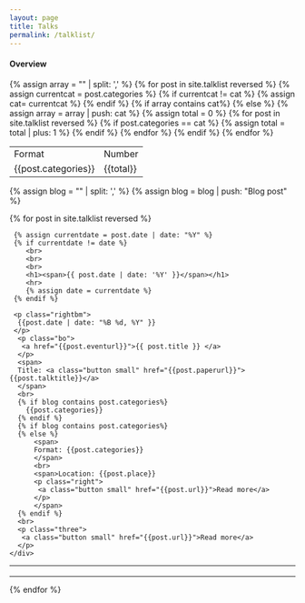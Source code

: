 ```yaml
---
layout: page
title: Talks
permalink: /talklist/
---
```




<div>
    <h4>Overview</h4>
        <table>
            <tr>
                <td>Format</td>
                <td>Number</td>
            </tr>
            {% assign array = "" | split: ',' %}
            {%  for post in site.talklist reversed %}
                {% assign currentcat = post.categories %}
                {% if currentcat != cat %}
                   {% assign cat= currentcat %} 
                {% endif %}
                {% if array contains cat%}
                {% else %}
                    {% assign array = array | push: cat %}
                    {% assign total = 0 %}
                    {%  for post in site.talklist reversed %}
                        {% if post.categories == cat %}
                            {% assign total = total | plus: 1 %}
                        {% endif %}
                    {% endfor %}
                    <tr>
                      <td> {{post.categories}} </td>
                      <td> {{total}} </td>
                    </tr>
                {% endif %}
              {% endfor %}
        </table>
</div>

<style>
  .bo {
     margin-bottom: 0.25cm;
  }
</style>

<style>
  .bt {
     margin-bottom: 0.5cm;
  }
</style>

<style>
  .rightbm{
       text-align: right;
       margin-bottom: -0.6cm;
  }
</style>

<style>
  .right{
       text-align: right;
  }
</style>



{% assign blog = "" | split: ',' %}
{% assign blog = blog | push: "Blog post" %}

{%  for post in site.talklist reversed %}
  <div class='big mod modBlogPost no_bg'>
    <div class='content'>
    
     {% assign currentdate = post.date | date: "%Y" %}
     {% if currentdate != date %}
        <br>
        <br>
        <br>
        <h1><span>{{ post.date | date: '%Y' }}</span></h1>
        <hr>
        {% assign date = currentdate %} 
     {% endif %}
     
     <p class="rightbm">
      {{post.date | date: "%B %d, %Y" }}
     </p>
      <p class="bo">
       <a href="{{post.eventurl}}">{{ post.title }} </a>
      </p>
      <span>
      Title: <a class="button small" href="{{post.paperurl}}">{{post.talktitle}}</a>
      </span>
      <br>
      {% if blog contains post.categories%}
        {{post.categories}}
      {% endif %}
      {% if blog contains post.categories%}
      {% else %}
          <span>
          Format: {{post.categories}}
          </span>
          <br>
          <span>Location: {{post.place}}
          <p class="right">
           <a class="button small" href="{{post.url}}">Read more</a>
          </p>
          </span>
      {% endif %}
      <br>
      <p class="three">
       <a class="button small" href="{{post.url}}">Read more</a>
      </p>
    </div>
  </div>
  <hr>
  <p class="bt">
  </p>
  <hr>
{% endfor %}


<div class='four spacing'></div>


